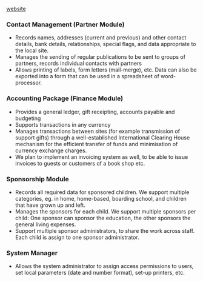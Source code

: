 
[website](https://www.openpetra.org/features-of-openpetra)

### Contact Management (Partner Module)

- Records names, addresses (current and previous) and other contact details, bank details, relationships, special flags, and data appropriate to the local site.
- Manages the sending of regular publications to be sent to groups of partners, records individual contacts with partners
- Allows printing of labels, form letters (mail-merge), etc. Data can also be exported into a form that can be used in a spreadsheet of word-processor.

### Accounting Package (Finance Module)

- Provides a general ledger, gift receipting, accounts payable and budgeting
- Supports transactions in any currency
- Manages transactions between sites (for example transmission of support gifts) through a well-established International Clearing House mechanism for the efficient transfer of funds and minimisation of currency exchange charges.
- We plan to implement an invoicing system as well, to be able to issue invoices to guests or customers of a book shop etc.

### Sponsorship Module

- Records all required data for sponsored children. We support multiple categories, eg. in home, home-based, boarding school, and children that have grown up and left.
- Manages the sponsors for each child. We support multiple sponsors per child: One sponsor can sponsor the education, the other sponsors the general living expenses.
- Support multiple sponsor administrators, to share the work across staff. Each child is assign to one sponsor administrator.

### System Manager

- Allows the system administrator to assign access permissions to users, set local parameters (date and number format), set-up printers, etc.